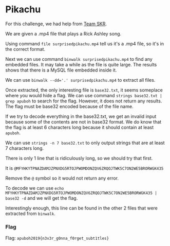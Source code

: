 # Pikachu

For this challenge, we had help from [Team SKR](https://tworeal.appspot.com/).

We are given a .mp4 file that plays a Rick Ashley song.

Using command `file surprisedpikachu.mp4` tell us it's a .mp4 file, so it's in the correct format.

Next we can use command `binwalk surprisedpikachu.mp4` to find any embedded files. It may take a while as the file is quite large. The results shows that there is a MySQL file embedded inside it. 

We can use `binwalk --dd='.' surprisedpikachu.mp4` to extract all files.

Once extracted, the only interesting file is `base32.txt`, it seems someplace where you would hide a flag. We can use command `strings base32.txt | grep apuboh` to search for the flag. However, it does not return any results. The flag must be base32 encoded because of the file name. 

If we try to decode everything in the base32.txt, we get an invalid input because some of the contents are not in base32 format. We do know that the flag is at least 6 characters long because it should contain at least `apuboh`.

We can use `strings -n 7 base32.txt` to only output strings that are at least 7 characters long.

There is only 1 line that is ridiculously long, so we should try that first. 

It is `@MFYHKYTPNAZDAMJZPNXDG5RTOJPWOMDONZQV6ZRQOJTWK5C7ON2WE5BRORWGK435`

Remove the `@` symbol so it would not return any error.

To decode we can use `echo MFYHKYTPNAZDAMJZPNXDG5RTOJPWOMDONZQV6ZRQOJTWK5C7ON2WE5BRORWGK435 | base32 -d` and we will get the flag.

Interestingly enough, this line can be found in the other 2 files that were extracted from `binwalk`.

### Flag

Flag: `apuboh2019{n3v3r_g0nna_f0rget_subt1tles}`
